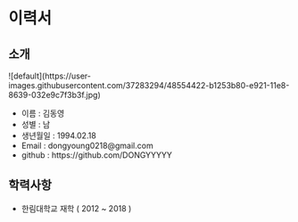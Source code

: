 <h1>이력서</h1>

<h2>소개</h2>
![default](https://user-images.githubusercontent.com/37283294/48554422-b1253b80-e921-11e8-8639-032e9c7f3b3f.jpg)
<ul>
  <li>이름 : 김동영</li>
  <li>성별 : 남</li>
  <li>생년월일 : 1994.02.18</li>
  <li>Email : dongyoung0218@gmail.com</li>
  <li>github : https://github.com/DONGYYYYY</li>
</ul>

<h2>학력사항</h2>
<ul>
  <li>한림대학교 재학 ( 2012 ~ 2018 )</li>    
</ul>

